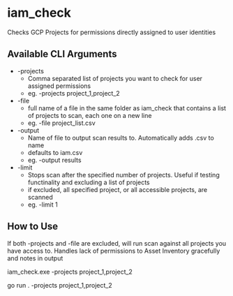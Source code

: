 # iam_check
Checks GCP Projects for permissions directly assigned to user identities

## Available CLI Arguments

* -projects
  * Comma separated list of projects you want to check for user assigned permissions
  * eg. -projects project_1,project_2
* -file
  * full name of a file in the same folder as iam_check that contains a list of projects to scan, each one on a new line
  * eg. -file project_list.csv
* -output
  * Name of file to output scan results to. Automatically adds .csv to name
  * defaults to iam.csv
  * eg. -output results
* -limit
  * Stops scan after the specified number of projects. Useful if testing functinality and excluding a list of projects
  * if excluded, all specified project, or all accessible projects, are scanned
  * eg. -limit 1

## How to Use

If both -projects and -file are excluded, will run scan against all projects you have access to. Handles lack of permissions to Asset Inventory gracefully and notes in output

iam_check.exe -projects project_1,project_2

go run . -projects project_1,project_2



